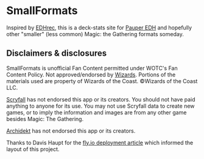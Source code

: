 # SmallFormats

Inspired by [EDHrec][edhrec], this is a deck-stats site for [Pauper EDH][pdhhomebase] and hopefully other "smaller" (less common) Magic: the Gathering formats someday.

## Disclaimers & disclosures

SmallFormats is unofficial Fan Content permitted under WOTC's Fan Content Policy.
Not approved/endorsed by [Wizards][wotc].
Portions of the materials used are property of Wizards of the Coast.
©Wizards of the Coast LLC.

[Scryfall][scryfall] has not endorsed this app or its creators.
You should not have paid anything to anyone for its use.
You may not use Scryfall data to create new games, or to imply the information and images are from any other game besides Magic: The Gathering.

[Archidekt][archidekt] has not endorsed this app or its creators.

Thanks to Davis Haupt for the [fly.io deployment article][djangoonfly] which informed the layout of this project.

[archidekt]: https://www.archidekt.com/
[djangoonfly]: https://davi.sh/blog/2022/10/django-with-flyio/
[edhrec]: https://www.edhrec.com/
[pdhhomebase]: https://www.pdhhomebase.com/
[scryfall]: https://www.scryfall.com/
[wotc]: https://magic.wizards.com/
